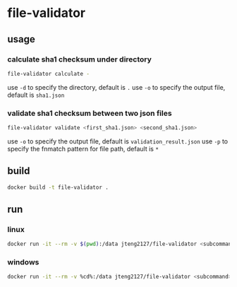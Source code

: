 # file-validator

## usage

### calculate sha1 checksum under directory

```bash
file-validator calculate -
```

use `-d` to specify the directory, default is `.`
use `-o` to specify the output file, default is `sha1.json`

### validate sha1 checksum between two json files

```bash
file-validator validate <first_sha1.json> <second_sha1.json>
```

use `-o` to specify the output file, default is `validation_result.json`
use `-p` to specify the fnmatch pattern for file path, default is `*`

## build

```bash
docker build -t file-validator .
```

## run

### linux

```bash
docker run -it --rm -v $(pwd):/data jteng2127/file-validator <subcommand>
```

### windows

```bash
docker run -it --rm -v %cd%:/data jteng2127/file-validator <subcommand>
```
